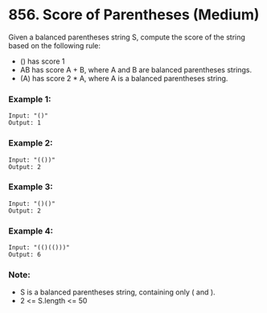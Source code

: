 # 856. Score of Parentheses (Medium)

Given a balanced parentheses string S, compute the score of the string based on the following rule:

- () has score 1
- AB has score A + B, where A and B are balanced parentheses strings.
- (A) has score 2 \* A, where A is a balanced parentheses string.

### Example 1:

```
Input: "()"
Output: 1
```

### Example 2:

```
Input: "(())"
Output: 2
```

### Example 3:

```
Input: "()()"
Output: 2
```

### Example 4:

```
Input: "(()(()))"
Output: 6
```

### Note:

- S is a balanced parentheses string, containing only ( and ).
- 2 <= S.length <= 50
